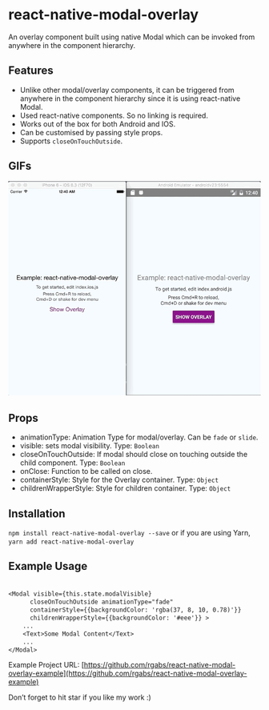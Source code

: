 # react-native-modal-overlay
An overlay component built using native Modal which can be invoked from anywhere in the component hierarchy.

## Features
- Unlike other modal/overlay components, it can be triggered from anywhere in the component hierarchy since it is using react-native Modal.
- Used react-native components. So no linking is required.
- Works out of the box for both Android and IOS.
- Can be customised by passing style props.
- Supports `closeOnTouchOutside`.

## GIFs

![GIF](./gifs/demo.gif)

## Props
- animationType: Animation Type for modal/overlay. Can be `fade` or `slide`.
- visible: sets modal visibility. Type: `Boolean`
- closeOnTouchOutside: If modal should close on touching outside the child component. Type: `Boolean`
- onClose: Function to be called on close.
- containerStyle: Style for the Overlay container. Type: `Object`
- childrenWrapperStyle: Style for children container. Type: `Object`

## Installation
`npm install react-native-modal-overlay --save` or if you are using Yarn, `yarn add react-native-modal-overlay`

## Example Usage
```

<Modal visible={this.state.modalVisible}
      closeOnTouchOutside animationType="fade"
      containerStyle={{backgroundColor: 'rgba(37, 8, 10, 0.78)'}}
      childrenWrapperStyle={{backgroundColor: '#eee'}} >
    ...
    <Text>Some Modal Content</Text>
    ...
</Modal>

```

Example Project URL: [https://github.com/rgabs/react-native-modal-overlay-example](https://github.com/rgabs/react-native-modal-overlay-example)

Don’t forget to hit star if you like my work :)
